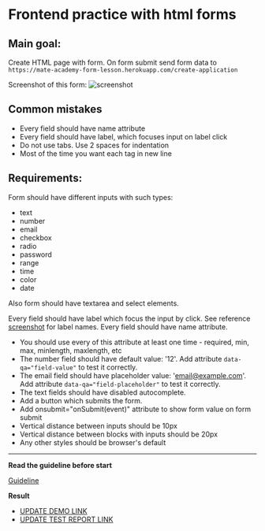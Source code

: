 # Frontend practice with html forms

## Main goal:
Create HTML page with form. On form submit send form data to 
`https://mate-academy-form-lesson.herokuapp.com/create-application`

Screenshot of this form:
![screenshot](./references/form-example.png)

## Common mistakes
* Every field should have name attribute
* Every field should have label, which focuses input on label click
* Do not use tabs. Use 2 spaces for indentation
* Most of the time you want each tag in new line

## Requirements:

Form should have different inputs with such types:
  - text
  - number
  - email
  - checkbox
  - radio
  - password
  - range
  - time
  - color
  - date

Also form should have textarea and select elements.
  
Every field should have label which focus the input by click. See reference 
[screenshot](./references/form-example.png) for label names.
Every field should have name attribute.
  
- You should use every of this attribute at least one time - required, min, max, 
minlength, maxlength, etc
- The number field should have default value: '12'. Add attribute 
`data-qa="field-value"` to test it correctly.
- The email field should have placeholder value: 'email@example.com'.
Add attribute `data-qa="field-placeholder"` to test it correctly.
- The text fields should have disabled autocomplete.
- Add a button which submits the form.
- Add onsubmit="onSubmit(event)" attribute to show form value on form submit
- Vertical distance between inputs should be 10px
- Vertical distance between blocks with inputs should be 20px
- Any other styles should be browser's default

---
**Read the guideline before start**

[Guideline](https://github.com/mate-academy/layout_task-guideline/blob/master/README.md)

**Result**

- [UPDATE DEMO LINK](https://amserhii11.github.io/layout_html-form/)
- [UPDATE TEST REPORT LINK](https://amserhii11.github.io/layout_html-form/report/html_report/)
